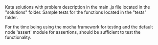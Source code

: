 Kata solutions with problem description in the main .js file located in the "solutions" folder.
Sample tests for the functions located in the "tests" folder.

For the time being using the mocha  framework for testing and the default node 'assert' module for assertions, should be sufficient to test the functionality.